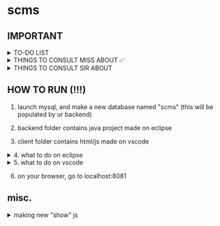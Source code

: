 # scms

## IMPORTANT

<details>
<summary>TO-DO LIST</summary>

1. **crud**
    * **c**reate ✅
        * we can create entries in category, customer, and product
        * orders are still broken..... 
    * **r**ead
        * figure out a searchbar ❗
    * **u**pdate ❓
    * **d**elete ❓
2. **orders:**
    * The problem here is i cant figure out how to work with dates :L
    * client
        * OrderShow ❓
        * OrderAdd ❓
    * back-end
        * Save function in orderscontroller ❓
        * Builder for gson/json edit to be compatible converting back and forth ❓
            * there should be no concatenated anything in builder bc it wont be able to convert back from gson to java
3. **Form authentication**
    * Find a way to make a restriction on the forms
    * columns cant be empty etc etc
    * preferably figure out how to bootstrap ur way into it?
    * https://getbootstrap.com/docs/5.0/forms/overview/

</details>

<details>
<summary>THINGS TO CONSULT MISS ABOUT ✅</summary>

1. how our backend and client works
    * backend thats built on spring framework that is connected to a mysql db
    * client that runs on react and js
2. incompatibility with the java tutorial she showed
    * java & jdbc vs. java spring framework & mysql
    * wrong understanding that we needed a .sql file to have a working backend?
    * rather, we are connected to sql already
3. we're following the oop that our other major is talking about
4. ensure that she knows there is mysql involved
    * we dont have a specific .sql file, BUT we are working with sql
    * the only thing that needs to be done is make a scms db in mysql
    * then our backend will handle the rest

</details>

<details>
<summary>THINGS TO CONSULT SIR ABOUT</summary>

1. ung id system ang gulo :l
2. ung orders, how to work with many to many relationships?
    * how to have a form input for many inputs (like list of product)? 
    * and how to convert that into smth that the backend can use???
    * how to work with the builder + controller?
3. additionally, how to work with arrays sa render product?
    * e.g. in categories, show localhost:8080, the array of products under a category
    * how to render that?

</details>

## HOW TO RUN (!!!)

1. launch mysql, and make a new database named "scms" (this will be populated by ur backend)

2. backend folder contains java project made on eclipse

3. client folder contains html/js made on vscode

<details>
<summary>4. what to do on eclipse</summary>

    1. import as project the backend to eclipse
    
    2. within eclipse, in src/main/resources/application.properties,
    change the necessary info to match ur sql settings

    3. run 'program.java' within the backend project on eclipse

</details>

<details>
<summary>5. what to do on vscode</summary>

    1. add the client folder to ur vscode workspace

    2. make sure that your terminal is set to the client folder directory
        * e.g. your terminal should look like this:
    ```
    E:\Programming\github\scms\client> []     <= this thing is ur cursor
    ```

    3. on your terminal, run this:
    ```
    ./node_modules/.bin/webpack serve --mode development
    ``` 
</details>

6. on your browser, go to localhost:8081

## misc.
<details>
<summary>making new "show" js</summary>

1. import the ff:

```
import React, { useState, useEffect } from "react";
```

2. make the necessary function with the following syntax:
```
export default function functionName() {}
```

3. declare the const variables needed:

```
1. empty array containing a variable 'object', and a function 'setObject' to change it: 
const [object, setObject] = useState([]);
\\e.g.
const [products, setProducts] = useState([]);

2. url
const urlObject = "http://localhost:8080/api/object"
\\note: this was declared in eclipse

\\e.g.
const urlProducts = "http://localhost:8080/api/products";
```

4. declare use effect and load object:

```
useEffect(() => {
        loadProducts()
    }, []); //function called only once

    function loadProducts() {
        // Step 1: Call the urlProducts URL
        fetch(urlProducts)
            .then(response => response.json())
            .then(data => {
                // Step 2: Given the json response, load it to products variable
                setProducts(data.products);
            })
            .catch((error) => {
            });
    }
```

5. render products code

```
function renderObject() {
    if (objects.length > 0) {
        return (
            <div>
                {
                    objects.map((o) => {
                        return(
                            <div>
                                <h2>{o.name}</h2>
                                    <h5>ID: {o.id}</h5>
                                    <h5>PRICE: {o.price}</h5>
                                    <h5>CATEGORY: {o.category}</h5>
                            </div>
                        )
                    })
                }
            </div>
        )
    } else {
        return (
            <h2>
                No Products Foud
            </h2>
        )
    }
}
```

6. the final return
```
return(
    <div>
        <h1>
                My List of Objects
        </h1>

        {renderObject()}
    </div>
)
```

7. add the save function on ur java file in eclipse

```
@RequestMapping(
	value= {"","/"},
	method=RequestMethod.POST,
	produces=MediaType.APPLICATION_JSON_VALUE)
@CrossOrigin(origins="*")
public String save(@RequestBody String payload) {
	Gson gson = new Gson();
	HashMap<String,Object> data = new HashMap<String,Object>();
	data = gson.fromJson(payload, data.getClass());
	
    Datatype attribute = data.get("attribute").toDataType();
		
	Object o = new Object();
	o.setAttribute(firstNattributeame);
		
	objectRepository.save(o);
	return " { \"message\": \"ok\" } ";
}
```

8. reset ur backend (stop running, then run again)
</details>